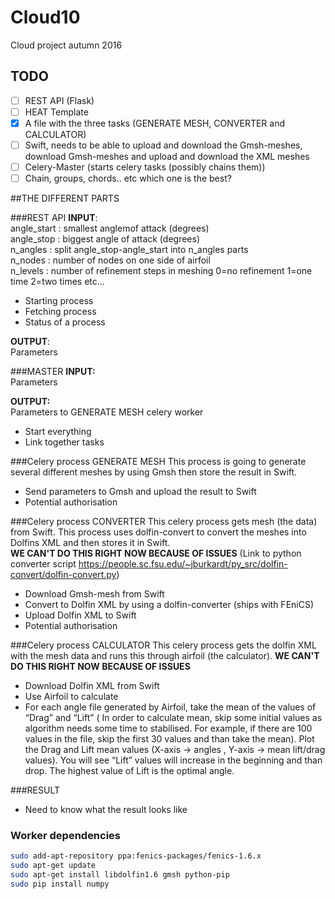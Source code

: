 # Cloud10
Cloud project autumn 2016

## TODO 
- [ ] REST API (Flask) 
- [ ] HEAT Template 
- [X] A file with the three tasks (GENERATE MESH, CONVERTER and CALCULATOR)
- [ ] Swift, needs to be able to upload and download the Gmsh-meshes, download Gmsh-meshes and upload and download the XML meshes
- [ ] Celery-Master (starts celery tasks (possibly chains them))  
- [ ] Chain, groups, chords.. etc which one is the best? <Paste>

##THE DIFFERENT PARTS

###REST API
**INPUT**:  <br />
angle_start : smallest anglemof attack (degrees)  <br />
angle_stop  : biggest angle of attack (degrees)  <br />
n_angles    : split angle_stop-angle_start into n_angles parts  <br />
n_nodes     : number of nodes on one side of airfoil  <br />
n_levels : number of refinement steps in meshing 0=no refinement 1=one time 2=two times etc...  <br />

* Starting process
* Fetching process
* Status of a process

**OUTPUT**: <br />
Parameters  


###MASTER
**INPUT:** <br />
Parameters <br />

**OUTPUT:** <br />
Parameters to GENERATE MESH celery worker

* Start everything
* Link together tasks

###Celery process GENERATE MESH 
This process is going to generate several different meshes by using Gmsh then store the result in Swift. 

* Send parameters to Gmsh and upload the result to Swift
* Potential authorisation 

###Celery process CONVERTER
This celery process gets mesh (the data) from Swift. This process uses dolfin-convert to convert the meshes into Dolfins XML and then stores it in Swift.  <br />
**WE CAN'T DO THIS RIGHT NOW BECAUSE OF ISSUES** (Link to python converter script https://people.sc.fsu.edu/~jburkardt/py_src/dolfin-convert/dolfin-convert.py)

* Download Gmsh-mesh from Swift 
* Convert to Dolfin XML by using a dolfin-converter (ships with FEniCS)
* Upload Dolfin XML to Swift
* Potential authorisation

###Celery process CALCULATOR 
This celery process gets the dolfin XML with the mesh data and runs this through airfoil (the calculator). 
**WE CAN'T DO THIS RIGHT NOW BECAUSE OF ISSUES**

* Download Dolfin XML from Swift
* Use Airfoil to calculate
* For each angle file generated by Airfoil, take the mean of the values of “Drag” and “Lift” ( In order to calculate mean, skip some initial values as algorithm needs some time to stabilised. For example, if there are 100 values in the file, skip the first 30 values and than take the mean). Plot the Drag and Lift mean values (X-axis -> angles , Y-axis -> mean lift/drag values). You will see “Lift” values will increase in the beginning and than drop. The highest value of Lift is the optimal angle.

###RESULT
* Need to know what the result looks like

### Worker dependencies
```bash
sudo add-apt-repository ppa:fenics-packages/fenics-1.6.x 
sudo apt-get update 
sudo apt-get install libdolfin1.6 gmsh python-pip
sudo pip install numpy
```
